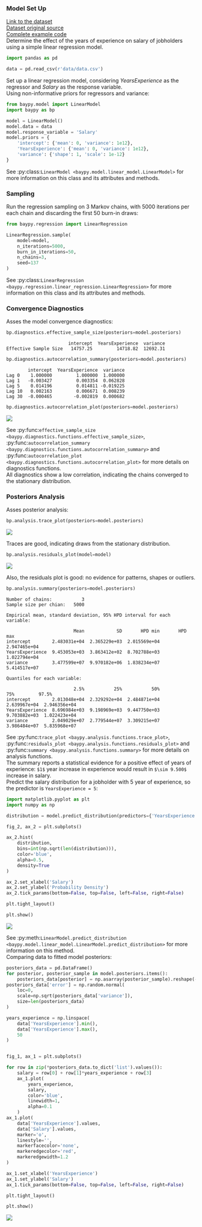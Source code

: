 ### Model Set Up

[Link to the dataset](https://github.com/AndreaBlengino/baypy/blob/master/docs/source/examples/salary/data/data.csv)  
[Dataset original source](https://www.kaggle.com/datasets/rsadiq/salary)  
[Complete example code](https://github.com/AndreaBlengino/baypy/blob/master/docs/source/examples/salary/salary.py)  
Determine the effect of the years of experience on salary of jobholders 
using a simple linear regression model.

```python
import pandas as pd

data = pd.read_csv(r'data/data.csv')
```

Set up a linear regression model, considering *YearsExperience* as the
regressor and *Salary* as the response variable.  
Using non-informative priors for regressors and variance:

```python
from baypy.model import LinearModel
import baypy as bp

model = LinearModel()
model.data = data
model.response_variable = 'Salary'
model.priors = {
    'intercept': {'mean': 0, 'variance': 1e12},
    'YearsExperience': {'mean': 0, 'variance': 1e12},
    'variance': {'shape': 1, 'scale': 1e-12}
}
```

See :py:class:`LinearModel <baypy.model.linear_model.LinearModel>` for 
more information on this class and its attributes and methods.

### Sampling

Run the regression sampling on 3 Markov chains, with 5000 iterations per 
each chain and discarding the first 50 burn-in draws:

```python
from baypy.regression import LinearRegression

LinearRegression.sample(
    model=model,
    n_iterations=5000, 
    burn_in_iterations=50,
    n_chains=3,
    seed=137
)
```

See 
:py:class:`LinearRegression <baypy.regression.linear_regression.LinearRegression>` 
for more information on this class and its attributes and methods.

### Convergence Diagnostics

Asses the model convergence diagnostics:

```python
bp.diagnostics.effective_sample_size(posteriors=model.posteriors)
```

```text
                       intercept  YearsExperience  variance
Effective Sample Size   14757.25         14718.82  12692.31
```

```python
bp.diagnostics.autocorrelation_summary(posteriors=model.posteriors)
```

```text
        intercept  YearsExperience  variance
Lag 0    1.000000         1.000000  1.000000
Lag 1   -0.003427         0.003354  0.062828
Lag 5    0.014196         0.014811 -0.019225
Lag 10   0.002163         0.006671  0.008239
Lag 30  -0.000465        -0.002819  0.000682
```

```python
bp.diagnostics.autocorrelation_plot(posteriors=model.posteriors)
```

![](images/autocorrelation_plot.png)

See 
:py:func:`effective_sample_size <baypy.diagnostics.functions.effective_sample_size>`,
:py:func:`autocorrelation_summary <baypy.diagnostics.functions.autocorrelation_summary>`
and 
:py:func:`autocorrelation_plot <baypy.diagnostics.functions.autocorrelation_plot>`
for more details on diagnostics functions.  
All diagnostics show a low correlation, indicating the chains 
converged to the stationary distribution.

### Posteriors Analysis

Asses posterior analysis:

```python
bp.analysis.trace_plot(posteriors=model.posteriors)
```

![](images/trace_plot.png)

Traces are good, indicating draws from the stationary distribution.

```python
bp.analysis.residuals_plot(model=model)
```

![](images/residuals_plot.png)

Also, the residuals plot is good: no evidence for patterns, shapes or 
outliers.

```python
bp.analysis.summary(posteriors=model.posteriors)
```

```text
Number of chains:           3
Sample size per chian:   5000

Empirical mean, standard deviation, 95% HPD interval for each variable:

                         Mean            SD       HPD min       HPD max
intercept        2.483031e+04  2.365229e+03  2.015569e+04  2.947465e+04
YearsExperience  9.453053e+03  3.863412e+02  8.702788e+03  1.022794e+04
variance         3.477599e+07  9.970182e+06  1.838234e+07  5.414517e+07

Quantiles for each variable:

                         2.5%           25%           50%           75%         97.5%
intercept        2.013048e+04  2.329292e+04  2.484871e+04  2.639967e+04  2.946356e+04
YearsExperience  8.696984e+03  9.198969e+03  9.447750e+03  9.703882e+03  1.022423e+04
variance         2.049029e+07  2.779544e+07  3.309215e+07  3.986484e+07  5.835968e+07
```

See :py:func:`trace_plot <baypy.analysis.functions.trace_plot>`,
:py:func:`residuals_plot <baypy.analysis.functions.residuals_plot>` and
:py:func:`summary <baypy.analysis.functions.summary>` for more details 
on analysis functions.  
The summary reports a statistical evidence for a positive effect of 
years of experience: `$1$` year increase in experience would result in
`$\sim 9.500$` increase in salary.  
Predict the salary distribution for a jobholder with 5 year of 
experience, so the predictor is `YearsExperience = 5`:

```python
import matplotlib.pyplot as plt
import numpy as np

distribution = model.predict_distribution(predictors={'YearsExperience': 5})

fig_2, ax_2 = plt.subplots()

ax_2.hist(
    distribution,
    bins=int(np.sqrt(len(distribution))),
    color='blue',
    alpha=0.5,
    density=True
)

ax_2.set_xlabel('Salary')
ax_2.set_ylabel('Probability Density')
ax_2.tick_params(bottom=False, top=False, left=False, right=False)

plt.tight_layout()

plt.show()
```

![](images/predict_distribution.png)

See 
:py:meth:`LinearModel.predict_distribution <baypy.model.linear_model.LinearModel.predict_distribution>`
for more information on this method.  
Comparing data to fitted model posteriors:

```python
posteriors_data = pd.DataFrame()
for posterior, posterior_sample in model.posteriors.items():
    posteriors_data[posterior] = np.asarray(posterior_sample).reshape(-1)
posteriors_data['error'] = np.random.normal(
    loc=0,
    scale=np.sqrt(posteriors_data['variance']),
    size=len(posteriors_data)
)

years_experience = np.linspace(
    data['YearsExperience'].min(),
    data['YearsExperience'].max(),
    50
)


fig_1, ax_1 = plt.subplots()

for row in zip(*posteriors_data.to_dict('list').values()):
    salary = row[0] + row[1]*years_experience + row[3]
    ax_1.plot(
        years_experience,
        salary,
        color='blue',
        linewidth=1,
        alpha=0.1
    )
ax_1.plot(
    data['YearsExperience'].values,
    data['Salary'].values,
    marker='o',
    linestyle='',
    markerfacecolor='none',
    markeredgecolor='red',
    markeredgewidth=1.2
)

ax_1.set_xlabel('YearsExperience')
ax_1.set_ylabel('Salary')
ax_1.tick_params(bottom=False, top=False, left=False, right=False)

plt.tight_layout()

plt.show()
```

![](images/data_vs_model.png)
